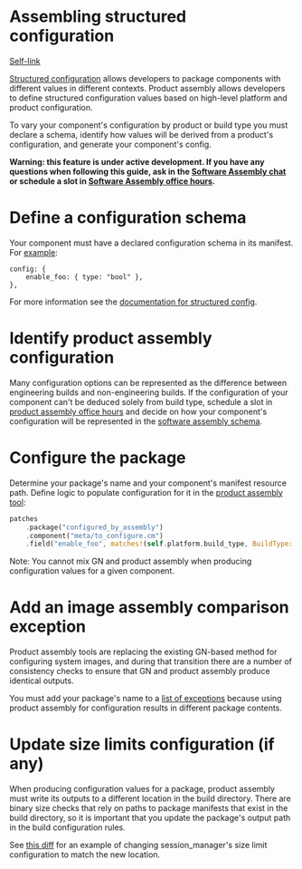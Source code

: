 # Assembling structured configuration

[Self-link](https://goto.google.com/fuchsia-assembling-structured-config)

[Structured configuration][sc-docs] allows developers to package components with
different values in different contexts. Product assembly allows developers to
define structured configuration values based on high-level platform and product
configuration.

To vary your component's configuration by product or build type you must declare
a schema, identify how values will be derived from a product's configuration,
and generate your component's config.

**Warning: this feature is under active development. If you have any questions
when following this guide, ask in the [Software Assembly chat][sa-chat] or
schedule a slot in [Software Assembly office hours][sa-hours].**

# Define a configuration schema

Your component must have a declared configuration schema in its manifest. For
[example][example-cml]:

```json5
config: {
    enable_foo: { type: "bool" },
},
```

For more information see the [documentation for structured config][sc-docs].

# Identify product assembly configuration

Many configuration options can be represented as the difference between
engineering builds and non-engineering builds. If the configuration of your
component can't be deduced solely from build type, schedule a slot in [product
assembly office hours][sa-hours] and decide on how your component's
configuration will be represented in the [software assembly schema][sa-schema].

# Configure the package

Determine your package's name and your component's manifest resource path.
Define logic to populate configuration for it in the [product assembly
tool][configure-product]:

```rs
patches
    .package("configured_by_assembly")
    .component("meta/to_configure.cm")
    .field("enable_foo", matches!(self.platform.build_type, BuildType::Eng));
```

Note: You cannot mix GN and product assembly when producing configuration values
for a given component.

# Add an image assembly comparison exception

Product assembly tools are replacing the existing GN-based method for
configuring system images, and during that transition there are a number of
consistency checks to ensure that GN and product assembly produce identical
outputs.

You must add your package's name to a [list of exceptions][mismatch-exceptions]
because using product assembly for configuration results in different package
contents.

# Update size limits configuration (if any)

When producing configuration values for a package, product assembly must write
its outputs to a different location in the build directory. There are binary
size checks that rely on paths to package manifests that exist in the build
directory, so it is important that you update the package's output path in the
build configuration rules.

See [this diff][session-manager-diff] for an example of changing
session_manager's size limit configuration to match the new location.

[sc-docs]: https://fuchsia.dev/fuchsia-src/development/components/structured_config?hl=en
[sa-chat]: https://goto.google.com/fuchsia-product-assembly-chat
[sa-hours]: https://goto.google.com/fuchsia-product-assembly-office-hours
[example-cml]: /examples/assembly/structured_config/configured_by_assembly/meta/to_configure.cml
[configure-product]: /src/lib/assembly/platform_configuration/src/lib.rs
[sa-schema]: /src/lib/assembly/config_schema/src/product_config.rs
[mismatch-exceptions]: /build/assembly/scripts/compare_image_assembly_config_contents.py
[session-manager-diff]: https://goto.google.com/fuchsia-session-manager-size-limits-path-update
